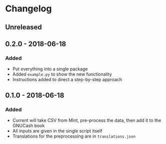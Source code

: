 # Changelog

## Unreleased

## 0.2.0 - 2018-06-18

### Added
- Put everything into a single package
- Added `example.py` to show the new functionality
- Instructions added to direct a step-by-step approach


## 0.1.0 - 2018-06-18

### Added
- Current will take CSV from Mint, pre-process the data, then add it to the GNUCash book
- All inputs are given in the single script itself
- Translations for the preprocessing are in `translations.json`